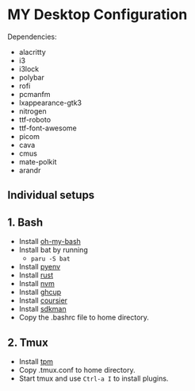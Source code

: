 # MY Desktop Configuration

Dependencies:
<!---
TODO: Verify dependencies somehow

These can directly be installed with paru.
Other things required for each of the applications
are listed in their setup section.
-->

- alacritty
- i3
- i3lock
- polybar
- rofi
- pcmanfm
- lxappearance-gtk3
- nitrogen
- ttf-roboto
- ttf-font-awesome
- picom
- cava
- cmus
- mate-polkit
- arandr

## Individual setups

## 1. Bash

- Install [oh-my-bash](https://github.com/ohmybash/oh-my-bash)
- Install bat by running
  - `paru -S bat`
- Install [pyenv](https://github.com/pyenv/pyenv)
- Install [rust](https://www.rust-lang.org/tools/install)
- Install [nvm](https://github.com/nvm-sh/nvm)
- Install [ghcup](https://www.haskell.org/ghcup/)
- Install [coursier](https://get-coursier.io/docs/cli-installation)
- Install [sdkman](https://sdkman.io/install)
- Copy the .bashrc file to home directory.

## 2. Tmux

- Install [tpm](https://github.com/tmux-plugins/tpm)
- Copy .tmux.conf to home directory.
- Start tmux and use `Ctrl-a I` to install plugins.

